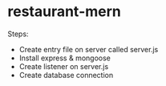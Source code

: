 # restaurant-mern

Steps:

- Create entry file on server called server.js
- Install express & mongoose
- Create listener on server.js
- Create database connection
